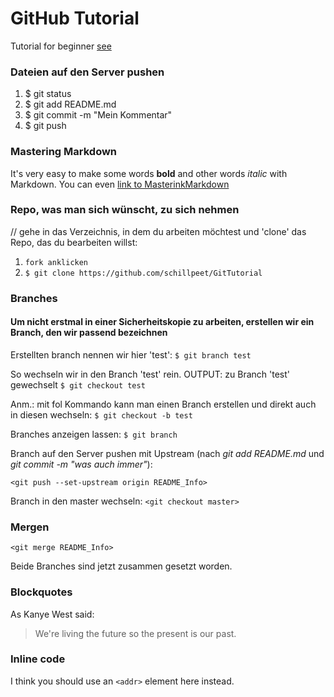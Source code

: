 # GitHub Tutorial
Tutorial for beginner [see](https://boolie.org/git-github-anfaenger-tutorial/)

### Dateien auf den Server pushen
1. $ git status
2. $ git add README.md
3. $ git commit -m "Mein Kommentar"
4. $ git push

### Mastering Markdown
It's very easy to make some words **bold** and other words *italic* with Markdown. You can even [link to MasterinkMarkdown](https://guides.github.com/features/mastering-markdown/)

### Repo, was man sich wünscht, zu sich nehmen
// gehe in das Verzeichnis, in dem du arbeiten möchtest und 'clone' das Repo, das du bearbeiten willst:
1. `fork anklicken`
2. `$ git clone https://github.com/schillpeet/GitTutorial`

### Branches
#### Um nicht erstmal in einer Sicherheitskopie zu arbeiten, erstellen wir ein Branch, den wir passend bezeichnen
Erstellten branch nennen wir hier 'test':
`$ git branch test`

So wechseln wir in den Branch 'test' rein. OUTPUT: zu Branch 'test' gewechselt
`$ git checkout test`

Anm.: mit fol Kommando kann man einen Branch erstellen und direkt auch in diesen wechseln:
`$ git checkout -b test`

Branches anzeigen lassen:
`$ git branch`

Branch auf den Server pushen mit Upstream
(nach *git add README.md* und *git commit -m "was auch immer"*):

`<git push --set-upstream origin README_Info>`

Branch in den master wechseln:
`<git checkout master>`

### Mergen
`<git merge README_Info>`

Beide Branches sind jetzt zusammen gesetzt worden.

### Blockquotes
As Kanye West said:
> We're living the future so
> the present is our past.

### Inline code
I think you should use an
`<addr>` element here instead.
